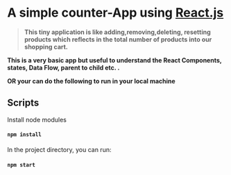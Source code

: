 # A simple counter-App using [React.js](https://reactjs.org)

> **This tiny application is like adding,removing,deleting, resetting products which reflects in the total number of products into our shopping cart.**

**This is a very basic app but useful to understand the React Components, states, Data Flow, parent to child etc. .**


**OR your can do the following to run in your local machine**

## Scripts

Install node modules

#### `npm install`

In the project directory, you can run:

#### `npm start`
